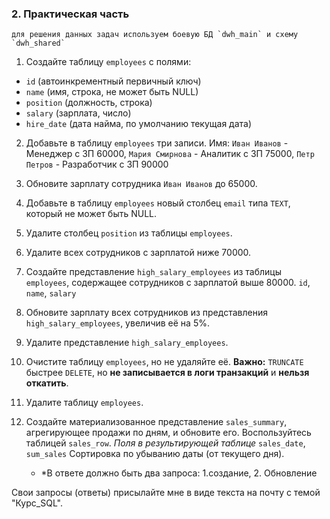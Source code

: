 ### **2. Практическая часть**
    для решения данных задач используем боевую БД `dwh_main` и схему `dwh_shared`
1. Создайте таблицу `employees` с полями:
- `id` (автоинкрементный первичный ключ)
- `name` (имя, строка, не может быть NULL)
- `position` (должность, строка)
- `salary` (зарплата, число)
- `hire_date` (дата найма, по умолчанию текущая дата)

2. Добавьте в таблицу `employees` три записи.
Имя:
`Иван Иванов` - Менеджер с ЗП 60000,
`Мария Смирнова` - Аналитик с ЗП 75000,
`Петр Петров` - Разработчик с ЗП 90000

3. Обновите зарплату сотрудника `Иван Иванов` до 65000.

4. Добавьте в таблицу `employees` новый столбец `email` типа `TEXT`, который не может быть NULL.

5. Удалите столбец `position` из таблицы `employees`.

6. Удалите всех сотрудников с зарплатой ниже 70000. 

7. Создайте представление `high_salary_employees` из таблицы `employees`, содержащее сотрудников с зарплатой выше 80000. `id`, `name`, `salary`

8. Обновите зарплату всех сотрудников из представления `high_salary_employees`, увеличив её на 5%.

9. Удалите представление `high_salary_employees`.

10. Очистите таблицу `employees`, но не удаляйте её. **Важно:** `TRUNCATE` быстрее `DELETE`, но **не записывается в логи транзакций** и **нельзя откатить**.

11. Удалите таблицу `employees`.

12. Создайте материализованное представление `sales_summary`, агрегирующее продажи по дням, и обновите его. Воспользуйтесь таблицей `sales_row`. _Поля в результирующей таблице_ `sales_date`, `sum_sales`
Сортировка по убыванию даты (от текущего дня). 
    - *В ответе должно быть два запроса: 1.создание, 2. Обновление

Свои запросы (ответы) присылайте мне в виде текста на почту с темой "Курс_SQL".
